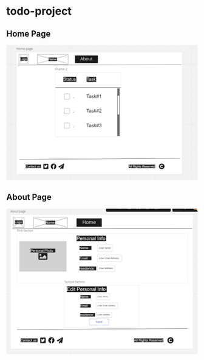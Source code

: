 # todo-project

## Home Page

![Home](./Assets%20/wireframe.png)
## About Page
![About](./Assets%20/wireframe2)

